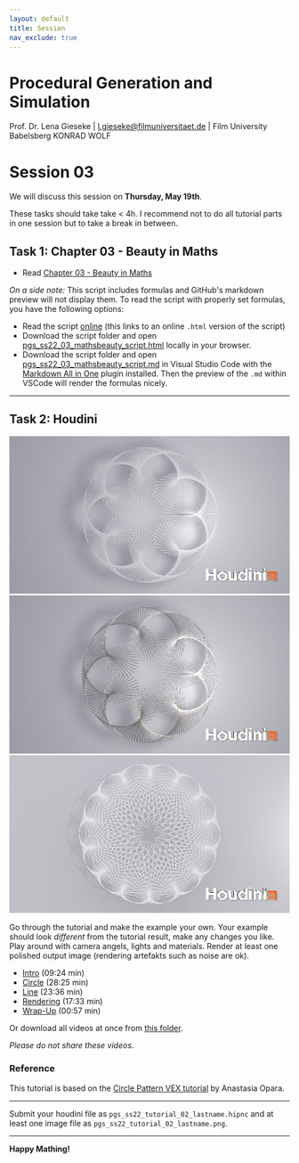 ```yaml
---
layout: default
title: Session
nav_exclude: true
---
```


# Procedural Generation and Simulation

Prof. Dr. Lena Gieseke \| l.gieseke@filmuniversitaet.de \| Film University Babelsberg KONRAD WOLF

# Session 03

We will discuss this session on **Thursday, May 19th**. 

These tasks should take take < 4h. I recommend not to do all tutorial parts in one session but to take a break in between.

## Task 1: Chapter 03 - Beauty in Maths

* Read [Chapter 03 - Beauty in Maths](https://ctechfilmuniversity.github.io/lecture_procedural_generation_and_simulation/02_scripts/pgs_ss22_03_mathsbeauty_script.html)

*On a side note:* This script includes formulas and GitHub's markdown preview will not display them. To read the script with properly set formulas, you have the following options:

* Read the script [online](https://ctechfilmuniversity.github.io/lecture_procedural_generation_and_simulation/02_scripts/pgs_ss22_03_mathsbeauty_script.html) (this links to an online `.html` version of the script)
* Download the script folder and open [pgs_ss22_03_mathsbeauty_script.html](../../02_scripts/pgs_ss22_03_mathsbeauty_script.html) locally in your browser.
* Download the script folder and open [pgs_ss22_03_mathsbeauty_script.md](../../02_scripts/pgs_ss22_03_mathsbeauty_script.md) in Visual Studio Code with the [Markdown All in One](https://marketplace.visualstudio.com/items?itemName=yzhang.markdown-all-in-one) plugin installed. Then the preview of the `.md` within VSCode will render the formulas nicely.

---

## Task 2: Houdini

![tutorial_02_modmulti_01](img/tutorial_02_modmulti_01.png)
![tutorial_02_modmulti_02](img/tutorial_02_modmulti_02.png)
![tutorial_02_modmulti_04](img/tutorial_02_modmulti_04.png)

Go through the tutorial and make the example your own. Your example should look *different* from the tutorial result, make any changes you like. Play around with camera angels, lights and materials. Render at least one polished output image (rendering artefakts such as noise are ok).  

* [Intro](https://drive.google.com/open?id=1k3Gi9Io59CHLtnoq6B6pp4Hd8xhG8zMZ) (09:24 min)
* [Circle](https://drive.google.com/open?id=1Kfv9H8W5ScatSKGuX1doA81tDjSplk2B) (28:25 min)
* [Line](https://drive.google.com/open?id=11huDTyhq1FYRRMxgMegNujNTjYlOBP8V) (23:36 min)
* [Rendering](https://drive.google.com/open?id=1YkAX-rhKHzUFUygjEZcBqBF40onET7KF) (17:33 min)
* [Wrap-Up](https://drive.google.com/open?id=17TIDtyu1wTFEqJp_TLtmKrgCJYhSjwc9) (00:57 min)

Or download all videos at once from [this folder](https://drive.google.com/open?id=1JFDke_1bWAQe5nSldaJ6ZR6mDIIN3L8a).

*Please do not share these videos*.

### Reference

This tutorial is based on the [Circle Pattern VEX tutorial](https://www.youtube.com/watch?v=Hvk7KCfS-xE&t=1224s) by Anastasia Opara.

---

Submit your houdini file as `pgs_ss22_tutorial_02_lastname.hipnc` and at least one image file as `pgs_ss22_tutorial_02_lastname.png`.

---

**Happy Mathing!**

